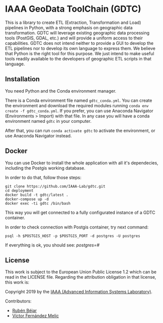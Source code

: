 # IAAA GeoData ToolChain (GDTC)
This is a library to create ETL (Extraction, Transformation and Load) pipelines in Python, with a strong emphasis on geographic data transformation.
GDTC will leverage existing geographic data processing tools (PostGIS, GDAL, etc.) and will provide a uniform access to their capabilities.
GDTC does not intend neither to provide a GUI to develop the ETL pipelines nor to develop its own language to express them. We believe that Python is the right tool for this
purpose. We just intend to make useful tools readily available to the developers of geographic ETL scripts in that language.

## Installation

You need Python and the Conda environment manager.

There is a Conda environment file named `gdtc_conda.yml`. You can create the environment and download the required modules running `conda env create -f gdtc_conda.yml`. If you prefer, 
you can use Anaconda Navigator (Environments > Import) with that file. In any case you will have a conda environment named `gdtc` in your computer.

After that, you can run `conda activate gdtc` to activate the environment, or use Anaconda Navigator instead.

## Docker

You can use Docker to install the whole application with all it's dependecies, including the Postgis working database.

In order to do that, follow those steps:

`git clone https://github.com/IAAA-Lab/gdtc.git` <br />
`cd deployment` <br />
`docker build -t gdtc/latest .` <br />
`docker-compose up -d` <br />
`docker exec -ti gdtc /bin/bash` <br />

This way you will get connected to a fully configurated instance of a GDTC container.

In order to check connection with Postgis container, try next command:

`psql -h $POSTGIS_HOST -p $POSTGIS_PORT -d postgres -U postgres`

If everything is ok, you should see: _postgres=#_

## License
This work is subject to the European Union Public License 1.2 which can be read in the LICENSE file. Regarding the attribution obligation in that license, this work is:

Copyright 2019 by the [IAAA (Advanced Information Systems Laboratory)](https://www.iaaa.es).

Contributors:

- [Rubén Béjar](https://www.rubenbejar.com)
- [Víctor Fernández Melic](https://github.com/Melic93)
